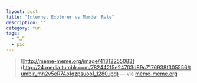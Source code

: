 ```yaml
---
layout: post
title: "Internet Explorer vs Murder Rate"
description: ""
category: fun
tags:
  - “…”
  - pic
---
```

> ![http://meme-meme.org/image/41312255083](http://24.media.tumblr.com/782442f5e24703d89c7176938f305556/tumblr_mh2v5eR7Ao1qzpsuoo1_1280.jpg)
> — via [meme-meme.org](http://meme-meme.org/image/41312255083)
